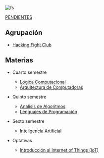 ![fs](imagenes/firelinkshrine.png)

[PENDIENTES](TODO.md)

## Agrupación

- [Hacking Fight Club](HFC/HackingFightClub.md)

## Materias

- Cuarto semestre
	- [Logica Computacional](LogicaC/LogicaComputacional.md)
	- [Arquitectura de Computadoras](ArquiC/ArquitecturaDeComputadoras.md)
	
- Quinto semestre
	- [Analisis de Algoritmos](AnalisisAlgoritmos/AnalisisAlgoritmos.md)
	- [Lenguajes de Programación](LenguajesProgramacion/LenguajesProgramacion.md)

- Sexto semestre
	- [Inteligencia Artificial](InteligenciaArtificial/InteligenciaArtificial.md)
	
- Optativas
	- [Introducción al Internet of Things (IoT)](IoT/InternetOfThings.md) 